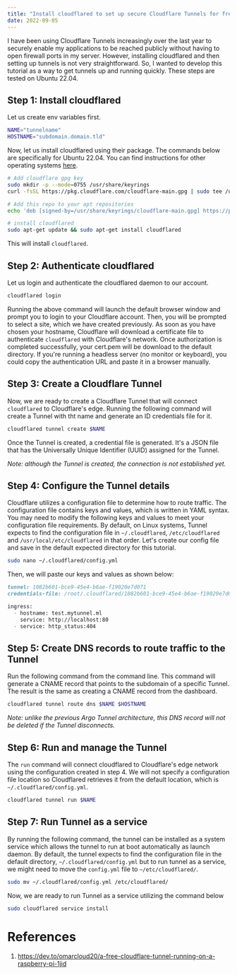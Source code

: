 ```yaml
---
title: "Install cloudflared to set up secure Cloudflare Tunnels for free"
date: 2022-09-05
---
```

I have been using Cloudflare Tunnels increasingly over the last year to securely enable my applications to be reached publicly without having to open firewall ports in my server. However, installing cloudflared and then setting up tunnels is not very straightforward. So, I wanted to develop this tutorial as a way to get tunnels up and running quickly. These steps are tested on Ubuntu 22.04.

## Step 1: Install cloudflared
Let us create env variables first.
```bash
NAME="tunnelname"
HOSTNAME="subdomain.domain.tld"
```
Now, let us install cloudflared using their package. The commands below are specifically for Ubuntu 22.04. You can find instructions for other operating systems [here](https://pkg.cloudflare.com/).
```bash
# Add cloudflare gpg key
sudo mkdir -p --mode=0755 /usr/share/keyrings
curl -fsSL https://pkg.cloudflare.com/cloudflare-main.gpg | sudo tee /usr/share/keyrings/cloudflare-main.gpg >/dev/null

# Add this repo to your apt repositories
echo 'deb [signed-by=/usr/share/keyrings/cloudflare-main.gpg] https://pkg.cloudflare.com/cloudflared jammy main' | sudo tee /etc/apt/sources.list.d/cloudflared.list

# install cloudflared
sudo apt-get update && sudo apt-get install cloudflared
```
This will install `cloudflared`. 

## Step 2: Authenticate cloudflared
Let us login and authenticate the cloudflared daemon to our account.
```bash
cloudflared login
```
Running the above command will launch the default browser window and prompt you to login to your Cloudflare account. Then, you will be prompted to select a site, which we have created previously. As soon as you have chosen your hostname, Cloudflare will download a certificate file to authenticate `cloudflared` with Cloudflare's network. Once authorization is completed successfully, your cert.pem will be download to the default directory. If you're running a headless server (no monitor or keyboard), you could copy the authentication URL and paste it in a browser manually.

## Step 3: Create a Cloudflare Tunnel
Now, we are ready to create a Cloudflare Tunnel that will connect `cloudflared` to Cloudflare's edge. Running the following command will create a Tunnel with tht name and generate an ID credentials file for it.
```bash
cloudflared tunnel create $NAME
```
Once the Tunnel is created, a credential file is generated. It's a JSON file that has the Universally Unique Identifier (UUID) assigned for the Tunnel.

_Note: although the Tunnel is created, the connection is not established yet._
## Step 4: Configure the Tunnel details
Cloudflare utilizes a configuration file to determine how to route traffic. The configuration file contains keys and values, which is written in YAML syntax. You may need to modify the following keys and values to meet your configuration file requirements. By default, on Linux systems, Tunnel expects to find the configuration file in `~/.cloudflared`, `/etc/cloudflared` and `/usr/local/etc/cloudflared` in that order.
Let's create our config file and save in the default expected directory for this tutorial.
```bash
sudo nano ~/.cloudflared/config.yml
```
Then, we will paste our keys and values as shown below:
```markdown
tunnel: 1082b601-bce9-45e4-b6ae-f19020e7d071
credentials-file: /root/.cloudflared/1082b601-bce9-45e4-b6ae-f19020e7d071.json

ingress:
  - hostname: test.mytunnel.ml
    service: http://localhost:80
  - service: http_status:404
```
## Step 5: Create DNS records to route traffic to the Tunnel
Run the following command from the command line. This command will generate a CNAME record that points to the subdomain of a specific Tunnel. The result is the same as creating a CNAME record from the dashboard. 
```bash
cloudflared tunnel route dns $NAME $HOSTNAME
```
_Note: unlike the previous Argo Tunnel architecture, this DNS record will not be deleted if the Tunnel disconnects._
## Step 6: Run and manage the Tunnel
The `run` command will connect cloudflared to Cloudflare's edge network using the configuration created in step 4. We will not specify a configuration file location so Cloudflared retrieves it from the default location, which is `~/.cloudflared/config.yml`.
```bash
cloudflared tunnel run $NAME
```
## Step 7: Run Tunnel as a service
By running the following command, the tunnel can be installed as a system service which allows the tunnel to run at boot automatically as launch daemon. By default, the tunnel expects to find the configuration file in the default directory, `~/.cloudflared/config.yml` but to run tunnel as a service, we might need to move the `config.yml` file to `~/etc/cloudflared/`.
```bash
sudo mv ~/.cloudflared/config.yml /etc/cloudflared/
```
Now, we are ready to run Tunnel as a service utilizing the command below
```bash
sudo cloudflared service install 
```
# References
1. https://dev.to/omarcloud20/a-free-cloudflare-tunnel-running-on-a-raspberry-pi-1jid